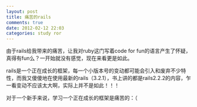 ```yaml
---
layout: post
title: 痛苦的rails
comments: true
date: 2012-02-12 22:03
categories: study ror
---
```


由于rails给我带来的痛苦，让我对ruby这门写着code for fun的语言产生了怀疑，真得有fun么？一开始就没有感觉，现在来看更是如此。

rails是一个正在成长的框架，每一个小版本号的变动都可能会引入和废弃不少特性，而我又傻傻地在使用最新的rails（3.2.1），书上讲的都是rails2.2.2的内容，乍一看变动不应该太大啊，实际上并不是如此！！！

对于一个新手来说，学习一个正在成长的框架是痛苦的：（